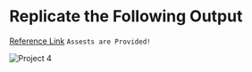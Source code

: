 # Replicate the Following Output
[Reference Link](https://real-estated-esktop.netlify.app/)
`Assests are Provided!`

![Project 4](./Real%20Estate%20-%20Desktop.png)
